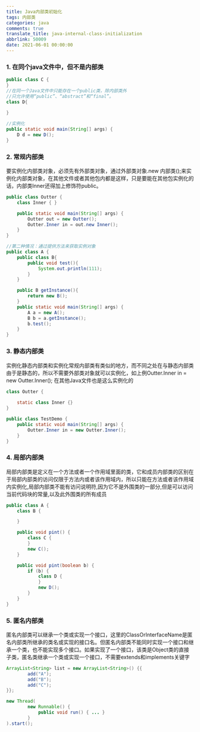 ```yaml
---
title: Java内部类初始化
tags: 内部类
categories: java
comments: true
translate_title: java-internal-class-initialization
abbrlink: 50009
date: 2021-06-01 00:00:00
---
```

### 1. 在同个java文件中，但不是内部类
```java
public class C {
}
//在同一个Java文件中只能存在一个public类，除内部类外
//只允许使用“public”、“abstract”和“final”。
class D{
    
}
```
```java
//实例化
public static void main(String[] args) {
    D d = new D();
}
```

### 2. 常规内部类
要实例化内部类对象，必须先有外部类对象，通过外部类对象.new 内部类();来实例化内部类对象，在其他文件或者其他包内都是这样，只是要能在其他包实例化的话，内部类Inner还得加上修饰符public。
```java
public class Outter {
    class Inner { }

    public static void main(String[] args) {
        Outter out = new Outter();
        Outter.Inner in = out.new Inner();
    }
}

//第二种情况：通过提供方法来获取实例对象
public class A {
    public class B{
        public void test(){
            System.out.println(111);
        }
    }

    public B getInstance(){
        return new B();
    }
    public static void main(String[] args) {
        A a = new A();
        B b = a.getInstance();
        b.test();
    }
}
```
### 3. 静态内部类
实例化静态内部类和实例化常规内部类有类似的地方，而不同之处在与静态内部类由于是静态的，所以不需要外部类对象就可以实例化，如上例Outter.Inner in = new Outter.Inner();
在其他Java文件也是这么实例化的
```java
class Outter {
    
    static class Inner {}
}

public class TestDemo {
    public static void main(String[] args) {
        Outter.Inner in = new Outter.Inner();
    }
}
```

### 4. 局部内部类
局部内部类是定义在一个方法或者一个作用域里面的类，它和成员内部类的区别在于局部内部类的访问仅限于方法内或者该作用域内，所以只能在方法或者该作用域内实例化,局部内部类不能有访问说明符,因为它不是外围类的一部分,但是可以访问当前代码块的常量,以及此外围类的所有成员
```java
public class A {
    class B {

    }

    public void pint() {
        class C {
        }
        new C();
    }

    public void pint(boolean b) {
        if (b) {
            class D {
            }
            new D();
        }
    }
}
```

### 5. 匿名内部类
匿名内部类可以继承一个类或实现一个接口，这里的ClassOrInterfaceName是匿名内部类所继承的类名或实现的接口名。但匿名内部类不能同时实现一个接口和继承一个类，也不能实现多个接口。如果实现了一个接口，该类是Object类的直接子类，匿名类继承一个类或实现一个接口，不需要extends和implements关键字
```java
ArrayList<String> list = new ArrayList<String>() {{
        add("A");
        add("B");
        add("C");
}};

new Thread(
        new Runnable() {
            public void run() { ... }
        }
).start();
```


